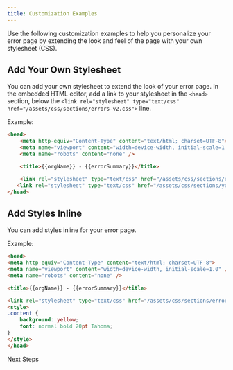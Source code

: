 ```yaml
---
title: Customization Examples
---
```

Use the following customization examples to help you personalize your error page by extending the look and feel of the page with your own stylesheet (CSS).

## Add Your Own Stylesheet
You can add your own stylesheet to extend the look of your error page. In the embedded HTML editor, add a link to your stylesheet in the `<head>` section, below the  `<link rel="stylesheet" type="text/css" href="/assets/css/sections/errors-v2.css">` line.

Example:

```html
<head>
    <meta http-equiv="Content-Type" content="text/html; charset=UTF-8">
    <meta name="viewport" content="width=device-width, initial-scale=1.0" />
    <meta name="robots" content="none" />

    <title>{{orgName}} - {{errorSummary}}</title>

    <link rel="stylesheet" type="text/css" href="/assets/css/sections/errors-v2.css">
   <link rel="stylesheet" type="text/css" href="/assets/css/sections/yourstylesheet.css">
</head>
```

## Add Styles Inline
You can add styles inline for your error page.

Example:
```html
<head>
<meta http-equiv="Content-Type" content="text/html; charset=UTF-8">
<meta name="viewport" content="width=device-width, initial-scale=1.0" />
<meta name="robots" content="none" />

<title>{{orgName}} - {{errorSummary}}</title>

<link rel="stylesheet" type="text/css" href="/assets/css/sections/errors-v2.css">
<style>
.content {
    background: yellow;
    font: normal bold 20pt Tahoma;
}      
</style>
</head>
```

<NextSectionLink>Next Steps</NextSectionLink>